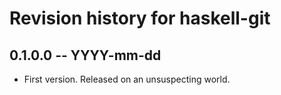 # Revision history for haskell-git

## 0.1.0.0 -- YYYY-mm-dd

* First version. Released on an unsuspecting world.
